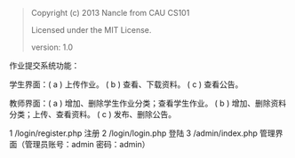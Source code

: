 >Copyright (c) 2013 Nancle from CAU CS101
>
>Licensed under the MIT License.
>
>version: 1.0
>
作业提交系统功能：

学生界面：( a ) 上传作业。
		  ( b ) 查看、下载资料。
		  ( c ) 查看公告。

教师界面：( a ) 增加、删除学生作业分类；查看学生作业。
	      ( b ) 增加、删除资料分类；上传、查看资料。
	      ( c ) 发布、删除公告。

1 /login/register.php  注册
2 /login/login.php  登陆
3 /admin/index.php 管理界面（管理员账号：admin 密码：admin）


